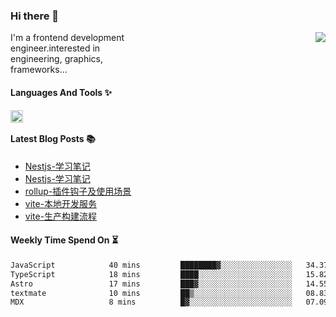 <!--
**zhaohuanyuu/zhaohuanyuu** is a ✨ _special_ ✨ repository because its `README.md` (this file) appears on your GitHub profile.
-->

### Hi there 👋

<picture>
  <source media="(prefers-color-scheme: dark)" srcset="https://github-readme-stats.vercel.app/api?username=zhaohuanyuu&count_private=true&show_icons=true&theme=city_lights&hide_title=true">
  <img align="right" src="https://github-readme-stats.vercel.app/api?username=zhaohuanyuu&count_private=true&show_icons=true&hide_title=true">
</picture>

<p align="left" style="width:40%">I'm a frontend development engineer.interested in engineering, graphics, frameworks...</p>

#### Languages And Tools ✨

<img align="left" height="20" src="https://skillicons.dev/icons?i=js,ts,nodejs,rust,react,vue,svelte,gatsby,graphql,nestjs" />

</br>

#### Latest Blog Posts 📚
<!-- BLOG-POST-LIST:START -->
- [Nestjs-学习笔记](https://auu.zone/post/openai-note)
- [Nestjs-学习笔记](https://auu.zone/post/single-spa-note)
- [rollup-插件钩子及使用场景](https://auu.zone/post/rollup-plugin)
- [vite-本地开发服务](https://auu.zone/post/vite-server)
- [vite-生产构建流程](https://auu.zone/post/vite-build)
<!-- BLOG-POST-LIST:END -->

#### Weekly Time Spend On ⏳
<!--START_SECTION:waka-->

```txt
JavaScript            40 mins         ████████▓░░░░░░░░░░░░░░░░   34.37 %
TypeScript            18 mins         ████░░░░░░░░░░░░░░░░░░░░░   15.82 %
Astro                 17 mins         ███▓░░░░░░░░░░░░░░░░░░░░░   14.55 %
textmate              10 mins         ██▒░░░░░░░░░░░░░░░░░░░░░░   08.83 %
MDX                   8 mins          █▓░░░░░░░░░░░░░░░░░░░░░░░   07.09 %
```

<!--END_SECTION:waka-->
